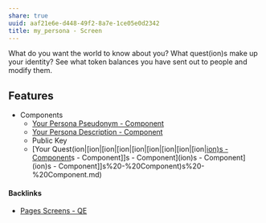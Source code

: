 ```yaml
---
share: true
uuid: aaf21e6e-d448-49f2-8a7e-1ce05e0d2342
title: my_persona - Screen
---
```

What do you want the world to know about you?
What quest(ion)s make up your identity?
See what token balances you have sent out to people and modify them.

## Features
* Components
	* [Your Persona Pseudonym - Component](../dentropydaemon-wiki/Projects/Quest(ion)%20Engine/Components/Your%20Persona%20Pseudonym%20-%20Component.md)
	* [Your Persona Description - Component](../dentropydaemon-wiki/Projects/Quest(ion)%20Engine/Components/Your%20Persona%20Description%20-%20Component.md)
	* Public Key
	* [Your Quest(ion|[ion|[ion|[ion|[ion|[ion|[ion|[ion|[ion|[ion)s - Component](../ion)s - Component]]s - Component](ion)s - Component](ion)s - Component]]s%20-%20Component)s%20-%20Component.md)



#### Backlinks

* [Pages Screens - QE](/a27724cd-21c5-4d8d-ae24-97fc746fe09d)